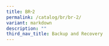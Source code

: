 ```yaml
---
title: BR᠆2
permalink: /catalog/br/br-2/
variant: markdown
description: ""
third_nav_title: Backup and Recovery
---
```

